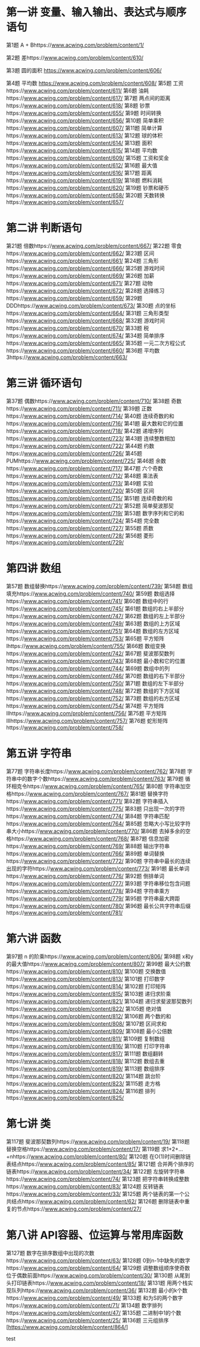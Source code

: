 # 第一讲 变量、输入输出、表达式与顺序语句

第1题 A + Bhttps://www.acwing.com/problem/content/1/

第2题 差https://www.acwing.com/problem/content/610/

第3题 圆的面积 https://www.acwing.com/problem/content/606/

第4题 平均数 https://www.acwing.com/problem/content/608/
第5题 工资https://www.acwing.com/problem/content/611/
第6题 油耗https://www.acwing.com/problem/content/617/
第7题 两点间的距离https://www.acwing.com/problem/content/618/
第8题 钞票https://www.acwing.com/problem/content/655/
第9题 时间转换https://www.acwing.com/problem/content/656/
第10题 简单乘积https://www.acwing.com/problem/content/607/
第11题 简单计算https://www.acwing.com/problem/content/613/
第12题 球的体积https://www.acwing.com/problem/content/614/
第13题 面积https://www.acwing.com/problem/content/615/
第14题 平均数https://www.acwing.com/problem/content/609/
第15题 工资和奖金https://www.acwing.com/problem/content/612/
第16题 最大值https://www.acwing.com/problem/content/616/
第17题 距离https://www.acwing.com/problem/content/619/
第18题 燃料消耗https://www.acwing.com/problem/content/620/
第19题 钞票和硬币https://www.acwing.com/problem/content/658/
第20题 天数转换https://www.acwing.com/problem/content/657/

# 第二讲 判断语句

第21题 倍数https://www.acwing.com/problem/content/667/
第22题 零食https://www.acwing.com/problem/content/662/
第23题 区间https://www.acwing.com/problem/content/661/
第24题 三角形https://www.acwing.com/problem/content/666/
第25题 游戏时间https://www.acwing.com/problem/content/669/
第26题 加薪https://www.acwing.com/problem/content/671/
第27题 动物https://www.acwing.com/problem/content/672/
第28题 选择练习https://www.acwing.com/problem/content/659/
第29题 DDDhttps://www.acwing.com/problem/content/673/
第30题 点的坐标https://www.acwing.com/problem/content/664/
第31题 三角形类型https://www.acwing.com/problem/content/668/
第32题 游戏时间https://www.acwing.com/problem/content/670/
第33题 税https://www.acwing.com/problem/content/674/
第34题 简单排序https://www.acwing.com/problem/content/665/
第35题 一元二次方程公式https://www.acwing.com/problem/content/660/
第36题 平均数3https://www.acwing.com/problem/content/663/

# 第三讲 循环语句

第37题 偶数https://www.acwing.com/problem/content/710/
第38题 奇数https://www.acwing.com/problem/content/711/
第39题 正数https://www.acwing.com/problem/content/714/
第40题 连续奇数的和https://www.acwing.com/problem/content/716/
第41题 最大数和它的位置https://www.acwing.com/problem/content/718/
第42题 递增序列https://www.acwing.com/problem/content/723/
第43题 连续整数相加https://www.acwing.com/problem/content/722/
第44题 约数https://www.acwing.com/problem/content/726/
第45题 PUMhttps://www.acwing.com/problem/content/725/
第46题 余数https://www.acwing.com/problem/content/717/
第47题 六个奇数https://www.acwing.com/problem/content/712/
第48题 乘法表https://www.acwing.com/problem/content/713/
第49题 实验https://www.acwing.com/problem/content/720/
第50题 区间 https://www.acwing.com/problem/content/715/
第51题 连续奇数的和https://www.acwing.com/problem/content/721/
第52题 简单斐波那契https://www.acwing.com/problem/content/719/
第53题 数字序列和它的和https://www.acwing.com/problem/content/724/
第54题 完全数https://www.acwing.com/problem/content/727/
第55题 质数https://www.acwing.com/problem/content/728/
第56题 菱形https://www.acwing.com/problem/content/729/

# 第四讲 数组

第57题 数组替换https://www.acwing.com/problem/content/739/
第58题 数组填充https://www.acwing.com/problem/content/740/
第59题 数组选择https://www.acwing.com/problem/content/741/
第60题 数组中的行https://www.acwing.com/problem/content/745/
第61题 数组的右上半部分https://www.acwing.com/problem/content/747/
第62题 数组的左上半部分https://www.acwing.com/problem/content/749/
第63题 数组的上方区域https://www.acwing.com/problem/content/751/
第64题 数组的左方区域https://www.acwing.com/problem/content/753/
第65题 平方矩阵 Ihttps://www.acwing.com/problem/content/755/
第66题 数组变换https://www.acwing.com/problem/content/742/
第67题 斐波那契数列https://www.acwing.com/problem/content/743/
第68题 最小数和它的位置https://www.acwing.com/problem/content/744/
第69题 数组中的列https://www.acwing.com/problem/content/746/
第70题 数组的右下半部分https://www.acwing.com/problem/content/750/
第71题 数组的左下半部分https://www.acwing.com/problem/content/748/
第72题 数组的下方区域https://www.acwing.com/problem/content/752/
第73题 数组的右方区域https://www.acwing.com/problem/content/754/
第74题 平方矩阵 IIhttps://www.acwing.com/problem/content/756/
第75题 平方矩阵 IIIhttps://www.acwing.com/problem/content/757/
第76题 蛇形矩阵https://www.acwing.com/problem/content/758/

# 第五讲 字符串

第77题 字符串长度https://www.acwing.com/problem/content/762/
第78题 字符串中的数字个数https://www.acwing.com/problem/content/763/
第79题 循环相克令https://www.acwing.com/problem/content/765/
第80题 字符串加空格https://www.acwing.com/problem/content/767/
第81题 替换字符https://www.acwing.com/problem/content/771/
第82题 字符串插入https://www.acwing.com/problem/content/775/
第83题 只出现一次的字符https://www.acwing.com/problem/content/774/
第84题 字符串匹配https://www.acwing.com/problem/content/764/
第85题 忽略大小写比较字符串大小https://www.acwing.com/problem/content/770/
第86题 去掉多余的空格https://www.acwing.com/problem/content/768/
第87题 信息加密https://www.acwing.com/problem/content/769/
第88题 输出字符串https://www.acwing.com/problem/content/766/
第89题 单词替换https://www.acwing.com/problem/content/772/
第90题 字符串中最长的连续出现的字符https://www.acwing.com/problem/content/773/
第91题 最长单词https://www.acwing.com/problem/content/776/
第92题 倒排单词https://www.acwing.com/problem/content/777/
第93题 字符串移位包含问题https://www.acwing.com/problem/content/778/
第94题 字符串乘方https://www.acwing.com/problem/content/779/
第95题 字符串最大跨距https://www.acwing.com/problem/content/780/
第96题 最长公共字符串后缀https://www.acwing.com/problem/content/781/

# 第六讲 函数

第97题 n 的阶乘https://www.acwing.com/problem/content/806/
第98题 x和y的最大值https://www.acwing.com/problem/content/807/
第99题 最大公约数https://www.acwing.com/problem/content/810/
第100题 交换数值https://www.acwing.com/problem/content/813/
第101题 打印数字https://www.acwing.com/problem/content/814/
第102题 打印矩阵https://www.acwing.com/problem/content/815/
第103题 递归求阶乘https://www.acwing.com/problem/content/821/
第104题 递归求斐波那契数列https://www.acwing.com/problem/content/822/
第105题 绝对值https://www.acwing.com/problem/content/812/
第106题 两个数的和https://www.acwing.com/problem/content/808/
第107题 区间求和https://www.acwing.com/problem/content/809/
第108题 最小公倍数https://www.acwing.com/problem/content/811/
第109题 复制数组https://www.acwing.com/problem/content/816/
第110题 打印字符串https://www.acwing.com/problem/content/817/
第111题 数组翻转https://www.acwing.com/problem/content/818/
第112题 数组去重https://www.acwing.com/problem/content/819/
第113题 数组排序https://www.acwing.com/problem/content/820/
第114题 跳台阶https://www.acwing.com/problem/content/823/
第115题 走方格https://www.acwing.com/problem/content/824/
第116题 排列https://www.acwing.com/problem/content/825/

# 第七讲 类

第117题 斐波那契数列https://www.acwing.com/problem/content/19/
第118题 替换空格https://www.acwing.com/problem/content/17/
第119题 求1+2+…+nhttps://www.acwing.com/problem/content/80/
第120题 在O(1)时间删除链表结点https://www.acwing.com/problem/content/85/
第121题 合并两个排序的链表https://www.acwing.com/problem/content/34/
第122题 左旋转字符串https://www.acwing.com/problem/content/74/
第123题 把字符串转换成整数https://www.acwing.com/problem/content/83/
第124题 反转链表https://www.acwing.com/problem/content/33/
第125题 两个链表的第一个公共结点https://www.acwing.com/problem/content/62/
第126题 删除链表中重复的节点https://www.acwing.com/problem/content/27/

# 第八讲 API容器、位运算与常用库函数

第127题 数字在排序数组中出现的次数https://www.acwing.com/problem/content/63/
第128题 0到n-1中缺失的数字https://www.acwing.com/problem/content/64/
第129题 调整数组顺序使奇数位于偶数前面https://www.acwing.com/problem/content/30/
第130题 从尾到头打印链表https://www.acwing.com/problem/content/18/
第131题 用两个栈实现队列https://www.acwing.com/problem/content/36/
第132题 最小的k个数https://www.acwing.com/problem/content/49/
第133题 和为S的两个数字https://www.acwing.com/problem/content/71/
第134题 数字排列https://www.acwing.com/problem/content/47/
第135题 二进制中1的个数https://www.acwing.com/problem/content/25/
第136题 三元组排序[https://www.acwing.com/problem/content/864/]

test